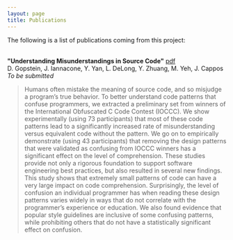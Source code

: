 ```yaml
---
layout: page
title: Publications
---
```


The following is a list of publications coming from this project:
<br /><br />

**"Understanding Misunderstandings in Source Code"** [pdf](understanding_misunderstand_2017-02-27.pdf)<br />
D. Gopstein, J. Iannacone, Y. Yan, L. DeLong, Y. Zhuang, M. Yeh, J. Cappos<br />
*To be submitted*

> Humans often mistake the meaning of source code, and so misjudge a program’s true behavior. To better understand code patterns that confuse programmers, we extracted a preliminary set from winners of the International Obfuscated C Code Contest (IOCCC). We show experimentally (using 73 participants) that most of these code patterns lead to a significantly increased rate of misunderstanding versus equivalent code without the pattern. We go on to empirically demonstrate (using 43 participants) that removing the design patterns that were validated as confusing from IOCCC winners has a significant effect on the level of comprehension. These studies provide not only a rigorous foundation to support software engineering best practices, but also resulted in several new findings. This study shows that extremely small patterns of code can have a very large impact on code comprehension. Surprisingly, the level of confusion an individual programmer has when reading these design patterns varies widely in ways that do not correlate with the programmer’s experience or education. We also found evidence that popular style guidelines are inclusive of some confusing patterns, while prohibiting others that do not have a statistically significant effect on confusion.

